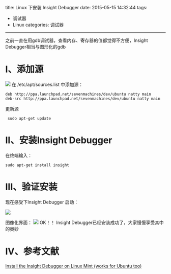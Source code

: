 title: Linux 下安装 Insight Debugger
date: 2015-05-15 14:32:44
tags: 
- 调试器
- Linux
categories: 调试器
---
之前一直在用gdb调试器，查看内存、寄存器的值都觉得不方便，Insight Debugger相当与图形化的gdb
<!-- more -->
# I、添加源
![](https://ww4.sinaimg.cn/large/005CA6ZCjw1es4yacbwwrj30i301u74j.jpg)
在 /etc/apt/sources.list 中添加源：
```
deb http://ppa.launchpad.net/sevenmachines/dev/ubuntu natty main 
deb-src http://ppa.launchpad.net/sevenmachines/dev/ubuntu natty main
```

更新源
```
 sudo apt-get update
```
# II、安装Insight Debugger
在终端输入：
```
sudo apt-get install insight
```
# III、验证安装
现在感受下Insight Debugger
启动：

![](https://ww1.sinaimg.cn/large/005CA6ZCjw1es4yarfwcej30db00jt8j.jpg)

图像化界面：
![](https://ww3.sinaimg.cn/large/005CA6ZCjw1es4yazd31yj30jg0f4djx.jpg)
OK！！ Insight Debugger已经安装成功了，大家慢慢享受其中的奥妙

# IV、参考文献
[Install the Insight Debugger on Linux Mint (works for Ubuntu too)](http://baptiste-wicht.com/posts/2012/01/install-insight-debugger-linux-mint-ubuntu.html#)

